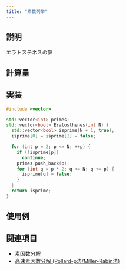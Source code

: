 ```yaml
---
title: "素数列挙"
---
```


## 説明

エラトステネスの篩

## 計算量


## 実装

```cpp
#include <vector>

std::vector<int> primes;
std::vector<bool> Eratosthenes(int N) {
  std::vector<bool> isprime(N + 1, true);
  isprime[0] = isprime[1] = false;

  for (int p = 2; p <= N; ++p) {
    if (!isprime[p])
      continue;
    primes.push_back(p);
    for (int q = p * 2; q <= N; q += p) {
      isprime[q] = false;
    }
  }
  return isprime;
}
```

## 使用例


## 関連項目
- [素因数分解](/arithmetic/primes/factorize)
- [高速素因数分解 (Pollard-ρ法/Miller-Rabin法)](/arithmetic/primes/fast_factorize)